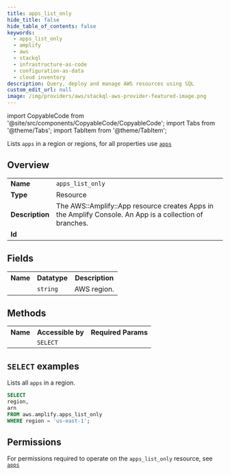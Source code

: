 ```yaml
---
title: apps_list_only
hide_title: false
hide_table_of_contents: false
keywords:
  - apps_list_only
  - amplify
  - aws
  - stackql
  - infrastructure-as-code
  - configuration-as-data
  - cloud inventory
description: Query, deploy and manage AWS resources using SQL
custom_edit_url: null
image: /img/providers/aws/stackql-aws-provider-featured-image.png
---
```


import CopyableCode from '@site/src/components/CopyableCode/CopyableCode';
import Tabs from '@theme/Tabs';
import TabItem from '@theme/TabItem';

Lists <code>apps</code> in a region or regions, for all properties use <a href="/providers/aws/serviceName/apps/"><code>apps</code></a>

## Overview
<table><tbody>
<tr><td><b>Name</b></td><td><code>apps_list_only</code></td></tr>
<tr><td><b>Type</b></td><td>Resource</td></tr>
<tr><td><b>Description</b></td><td>The AWS::Amplify::App resource creates Apps in the Amplify Console. An App is a collection of branches.</td></tr>
<tr><td><b>Id</b></td><td><CopyableCode code="aws.amplify.apps_list_only" /></td></tr>
</tbody></table>

## Fields
<table><tbody><tr><th>Name</th><th>Datatype</th><th>Description</th></tr><tr><td><CopyableCode code="region" /></td><td><code>string</code></td><td>AWS region.</td></tr>
</tbody></table>

## Methods

<table><tbody>
  <tr>
    <th>Name</th>
    <th>Accessible by</th>
    <th>Required Params</th>
  </tr>
  <tr>
    <td><CopyableCode code="list_resources" /></td>
    <td><code>SELECT</code></td>
    <td><CopyableCode code="region" /></td>
  </tr>
</tbody></table>

## `SELECT` examples
Lists all <code>apps</code> in a region.
```sql
SELECT
region,
arn
FROM aws.amplify.apps_list_only
WHERE region = 'us-east-1';
```


## Permissions

For permissions required to operate on the <code>apps_list_only</code> resource, see <a href="/providers/aws/amplify/apps/#permissions"><code>apps</code></a>

